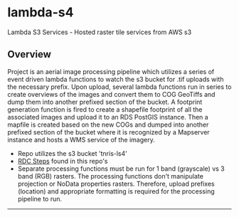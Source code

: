 # lambda-s4
Lambda S3 Services - Hosted raster tile services from AWS s3

## Overview

Project is an aerial image processing pipeline which utilizes a series of event driven lambda functions to watch the s3 bucket for .tif uploads with the necessary prefix. Upon upload, several lambda functions run in series to create overviews of the images and convert them to COG GeoTiffs and dump them into another prefixed section of the bucket. A footprint generation function is fired to create a shapefile footprint of all the associated images and upload it to an RDS PostGIS instance. Then a mapfile is created based on the new COGs and dumped into another prefixed section of the bucket where it is recognized by a Mapserver instance and hosts a WMS service of the imagery.

* Repo utilizes the s3 bucket 'tnris-ls4'
* [RDC Steps](https://github.com/TNRIS/lambda-s4/wiki/RDC---Individual-Frames,-Indexes,-&-Lake-Gallery-Mosaics) found in this repo's
* Separate processing functions must be run for 1 band (grayscale) vs 3 band (RGB) rasters. The processing functions don't manipulate projection or NoData properties rasters. Therefore, upload prefixes (location) and appropriate formatting is required for the processing pipeline to run.

---
